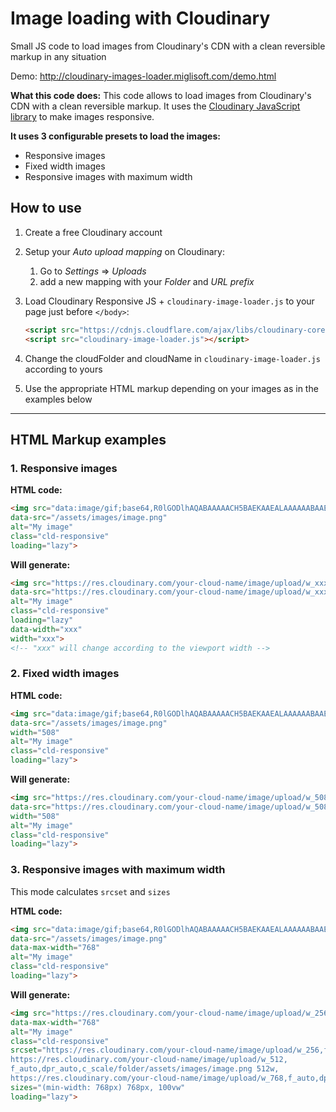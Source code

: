# Image loading with Cloudinary

Small JS code to load images from Cloudinary's CDN with a clean reversible markup in any situation

Demo: <http://cloudinary-images-loader.miglisoft.com/demo.html>

**What this code does:**
This code allows to load images from Cloudinary's CDN with a clean reversible markup.
It uses the [Cloudinary JavaScript library](https://cloudinary.com/documentation/responsive_images#step_1_include_the_cloudinary_javascript_library) to make images responsive.

**It uses 3 configurable presets to load the images:**

- Responsive images
- Fixed width images
- Responsive images with maximum width

## How to use

1. Create a free Cloudinary account
2. Setup your *Auto upload mapping* on Cloudinary:
    1. Go to *Settings* => *Uploads*
    2. add a new mapping with your *Folder* and *URL prefix*
3. Load Cloudinary Responsive JS + `cloudinary-image-loader.js` to your page just before `</body>`:

    ```html
    <script src="https://cdnjs.cloudflare.com/ajax/libs/cloudinary-core/2.11.1/cloudinary-core-shrinkwrap.min.js"></script>
    <script src="cloudinary-image-loader.js"></script>
    ```

4. Change the cloudFolder and cloudName in `cloudinary-image-loader.js` according to yours

5. Use the appropriate HTML markup depending on your images as in the examples below

_____________________

## HTML Markup examples

### 1. Responsive images

**HTML code:**

 ```html
<img src="data:image/gif;base64,R0lGODlhAQABAAAAACH5BAEKAAEALAAAAAABAAEAAAICTAEAOw=="
data-src="/assets/images/image.png"
alt="My image"
class="cld-responsive"
loading="lazy">
```

**Will generate:**

```html
<img src="https://res.cloudinary.com/your-cloud-name/image/upload/w_xxx,f_auto,dpr_1.0,c_scale/folder/assets/images/image.png"
data-src="https://res.cloudinary.com/your-cloud-name/image/upload/w_xxx,f_auto,dpr_1.0,c_scale/folder/assets/images/image.png"
alt="My image"
class="cld-responsive"
loading="lazy"
data-width="xxx"
width="xxx">
<!-- "xxx" will change according to the viewport width -->
```

### 2. Fixed width images

**HTML code:**

 ```html
<img src="data:image/gif;base64,R0lGODlhAQABAAAAACH5BAEKAAEALAAAAAABAAEAAAICTAEAOw=="
data-src="/assets/images/image.png"
width="508"
alt="My image"
class="cld-responsive"
loading="lazy">
```

**Will generate:**

```html
<img src="https://res.cloudinary.com/your-cloud-name/image/upload/w_508,f_auto,dpr_1.0,c_scale/folder/assets/images/image.png"
data-src="https://res.cloudinary.com/your-cloud-name/image/upload/w_508,f_auto,dpr_auto,c_scale/folder/assets/images/image.png"
width="508"
alt="My image"
class="cld-responsive"
loading="lazy">
```

### 3. Responsive images with maximum width

This mode calculates `srcset` and `sizes`

**HTML code:**

 ```html
<img src="data:image/gif;base64,R0lGODlhAQABAAAAACH5BAEKAAEALAAAAAABAAEAAAICTAEAOw=="
data-src="/assets/images/image.png"
data-max-width="768"
alt="My image"
class="cld-responsive"
loading="lazy">
```

**Will generate:**

```html
<img src="https://res.cloudinary.com/your-cloud-name/image/upload/w_256,f_auto,dpr_auto,c_scale/folder/assets/images/image.png"
data-max-width="768"
alt="My image"
class="cld-responsive"
srcset="https://res.cloudinary.com/your-cloud-name/image/upload/w_256,f_auto,dpr_auto,c_scale/folder/assets/images/image.png 256w,
https://res.cloudinary.com/your-cloud-name/image/upload/w_512,
f_auto,dpr_auto,c_scale/folder/assets/images/image.png 512w,
https://res.cloudinary.com/your-cloud-name/image/upload/w_768,f_auto,dpr_auto,c_scale/folder/assets/images/image.png 768w"
sizes="(min-width: 768px) 768px, 100vw"
loading="lazy">
```
